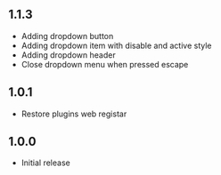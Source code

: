 ## 1.1.3

* Adding dropdown button
* Adding dropdown item with disable and active style
* Adding dropdown header
* Close dropdown menu when pressed escape

## 1.0.1

* Restore plugins web registar

## 1.0.0

* Initial release
